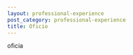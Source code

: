 ```yaml
---
layout: professional-experience
post_category: professional-experience
title: Oficio
---
```



oficia
